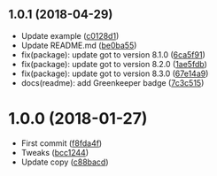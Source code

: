 <a name="1.0.1"></a>
## 1.0.1 (2018-04-29)

* Update example ([c0128d1](https://github.com/Kikobeats/url-code-status/commit/c0128d1))
* Update README.md ([be0ba55](https://github.com/Kikobeats/url-code-status/commit/be0ba55))
* fix(package): update got to version 8.1.0 ([6ca5f91](https://github.com/Kikobeats/url-code-status/commit/6ca5f91))
* fix(package): update got to version 8.2.0 ([1ae5fdb](https://github.com/Kikobeats/url-code-status/commit/1ae5fdb))
* fix(package): update got to version 8.3.0 ([67e14a9](https://github.com/Kikobeats/url-code-status/commit/67e14a9))
* docs(readme): add Greenkeeper badge ([7c3c515](https://github.com/Kikobeats/url-code-status/commit/7c3c515))



<a name="1.0.0"></a>
# 1.0.0 (2018-01-27)

* First commit ([f8fda4f](https://github.com/Kikobeats/url-code-status/commit/f8fda4f))
* Tweaks ([bcc1244](https://github.com/Kikobeats/url-code-status/commit/bcc1244))
* Update copy ([c88bacd](https://github.com/Kikobeats/url-code-status/commit/c88bacd))



